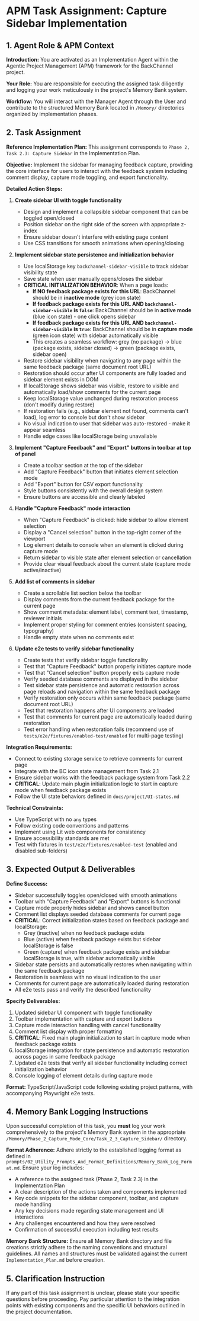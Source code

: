 # APM Task Assignment: Capture Sidebar Implementation

## 1. Agent Role & APM Context

**Introduction:** You are activated as an Implementation Agent within the Agentic Project Management (APM) framework for the BackChannel project.

**Your Role:** You are responsible for executing the assigned task diligently and logging your work meticulously in the project's Memory Bank system.

**Workflow:** You will interact with the Manager Agent through the User and contribute to the structured Memory Bank located in `/Memory/` directories organized by implementation phases.

## 2. Task Assignment

**Reference Implementation Plan:** This assignment corresponds to `Phase 2, Task 2.3: Capture Sidebar` in the Implementation Plan.

**Objective:** Implement the sidebar for managing feedback capture, providing the core interface for users to interact with the feedback system including comment display, capture mode toggling, and export functionality.

**Detailed Action Steps:**

1. **Create sidebar UI with toggle functionality**
   - Design and implement a collapsible sidebar component that can be toggled open/closed
   - Position sidebar on the right side of the screen with appropriate z-index
   - Ensure sidebar doesn't interfere with existing page content
   - Use CSS transitions for smooth animations when opening/closing


2. **Implement sidebar state persistence and initialization behavior**
   - Use localStorage key `backchannel-sidebar-visible` to track sidebar visibility state
   - Save state when user manually opens/closes the sidebar
   - **CRITICAL INITIALIZATION BEHAVIOR**: When a page loads:
     * **If NO feedback package exists for this URL**: BackChannel should be in **inactive mode** (grey icon state)
     * **If feedback package exists for this URL AND `backchannel-sidebar-visible` is `false`**: BackChannel should be in **active mode** (blue icon state) - one click opens sidebar
     * **If feedback package exists for this URL AND `backchannel-sidebar-visible` is `true`**: BackChannel should be in **capture mode** (green icon state) with sidebar automatically visible
     * This creates a seamless workflow: grey (no package) → blue (package exists, sidebar closed) → green (package exists, sidebar open)
   - Restore sidebar visibility when navigating to any page within the same feedback package (same document root URL)
   - Restoration should occur after UI components are fully loaded and sidebar element exists in DOM
   - If localStorage shows sidebar was visible, restore to visible and automatically load/show comments for the current page
   - Keep localStorage value unchanged during restoration process (don't modify during restore)
   - If restoration fails (e.g., sidebar element not found, comments can't load), log error to console but don't show sidebar
   - No visual indication to user that sidebar was auto-restored - make it appear seamless
   - Handle edge cases like localStorage being unavailable
3. **Implement "Capture Feedback" and "Export" buttons in toolbar at top of panel**
   - Create a toolbar section at the top of the sidebar
   - Add "Capture Feedback" button that initiates element selection mode
   - Add "Export" button for CSV export functionality
   - Style buttons consistently with the overall design system
   - Ensure buttons are accessible and clearly labeled

4. **Handle "Capture Feedback" mode interaction**
   - When "Capture Feedback" is clicked: hide sidebar to allow element selection
   - Display a "Cancel selection" button in the top-right corner of the viewport
   - Log element details to console when an element is clicked during capture mode
   - Return sidebar to visible state after element selection or cancellation
   - Provide clear visual feedback about the current state (capture mode active/inactive)

5. **Add list of comments in sidebar**
   - Create a scrollable list section below the toolbar
   - Display comments from the current feedback package for the current page
   - Show comment metadata: element label, comment text, timestamp, reviewer initials
   - Implement proper styling for comment entries (consistent spacing, typography)
   - Handle empty state when no comments exist

6. **Update e2e tests to verify sidebar functionality**
   - Create tests that verify sidebar toggle functionality
   - Test that "Capture Feedback" button properly initiates capture mode
   - Test that "Cancel selection" button properly exits capture mode
   - Verify seeded database comments are displayed in the sidebar
   - Test sidebar state persistence and automatic restoration across page reloads and navigation within the same feedback package
   - Verify restoration only occurs within same feedback package (same document root URL)
   - Test that restoration happens after UI components are loaded
   - Test that comments for current page are automatically loaded during restoration
   - Test error handling when restoration fails (recommend use of `tests/e2e/fixtures/enabled-test/enabled` for multi-page testing)

**Integration Requirements:**
- Connect to existing storage service to retrieve comments for current page
- Integrate with the BC icon state management from Task 2.1
- Ensure sidebar works with the feedback package system from Task 2.2
- **CRITICAL**: Update main plugin initialization logic to start in capture mode when feedback package exists
- Follow the UI state behaviors defined in `docs/project/UI-states.md`

**Technical Constraints:**
- Use TypeScript with no `any` types
- Follow existing code conventions and patterns
- Implement using Lit web components for consistency
- Ensure accessibility standards are met
- Test with fixtures in `test/e2e/fixtures/enabled-test` (enabled and disabled sub-folders)

## 3. Expected Output & Deliverables

**Define Success:** 
- Sidebar successfully toggles open/closed with smooth animations
- Toolbar with "Capture Feedback" and "Export" buttons is functional
- Capture mode properly hides sidebar and shows cancel button
- Comment list displays seeded database comments for current page
- **CRITICAL**: Correct initialization states based on feedback package and localStorage:
  * Grey (inactive) when no feedback package exists
  * Blue (active) when feedback package exists but sidebar localStorage is false
  * Green (capture) when feedback package exists and sidebar localStorage is true, with sidebar automatically visible
- Sidebar state persists and automatically restores when navigating within the same feedback package
- Restoration is seamless with no visual indication to the user
- Comments for current page are automatically loaded during restoration
- All e2e tests pass and verify the described functionality

**Specify Deliverables:**
1. Updated sidebar UI component with toggle functionality
2. Toolbar implementation with capture and export buttons
3. Capture mode interaction handling with cancel functionality
4. Comment list display with proper formatting
5. **CRITICAL**: Fixed main plugin initialization to start in capture mode when feedback package exists
6. localStorage integration for state persistence and automatic restoration across pages in same feedback package
7. Updated e2e tests that verify all sidebar functionality including correct initialization behavior
8. Console logging of element details during capture mode

**Format:** TypeScript/JavaScript code following existing project patterns, with accompanying Playwright e2e tests.

## 4. Memory Bank Logging Instructions

Upon successful completion of this task, you **must** log your work comprehensively to the project's Memory Bank system in the appropriate `/Memory/Phase_2_Capture_Mode_Core/Task_2_3_Capture_Sidebar/` directory.

**Format Adherence:** Adhere strictly to the established logging format as defined in `prompts/02_Utility_Prompts_And_Format_Definitions/Memory_Bank_Log_Format.md`. Ensure your log includes:
- A reference to the assigned task (Phase 2, Task 2.3) in the Implementation Plan
- A clear description of the actions taken and components implemented
- Key code snippets for the sidebar component, toolbar, and capture mode handling
- Any key decisions made regarding state management and UI interactions
- Any challenges encountered and how they were resolved
- Confirmation of successful execution including test results

**Memory Bank Structure:** Ensure all Memory Bank directory and file creations strictly adhere to the naming conventions and structural guidelines. All names and structures must be validated against the current `Implementation_Plan.md` before creation.

## 5. Clarification Instruction

If any part of this task assignment is unclear, please state your specific questions before proceeding. Pay particular attention to the integration points with existing components and the specific UI behaviors outlined in the project documentation.